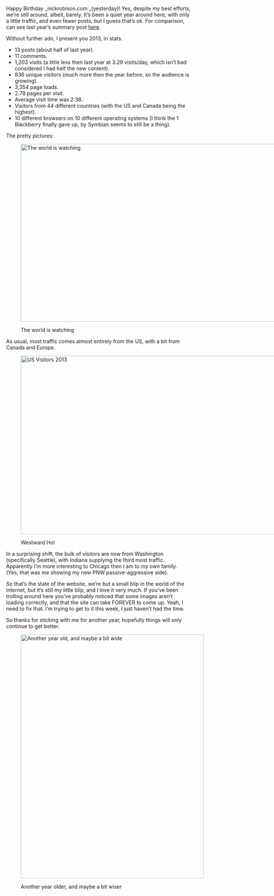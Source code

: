 Happy Birthday _nickrobison.com _(yesterday)! Yes, despite my best efforts, we&#8217;re still around, albeit, barely. It&#8217;s been a quiet year around here, with only a little traffic, and even fewer posts, but I guess that&#8217;s ok. For comparison, can see last year&#8217;s summary post [here][1].

Without further ado, I present you 2013, in stats.

* 13 posts (about half of last year).
* 11 comments.
* 1,203 visits (a little less then last year at 3.29 visits/day, which isn&#8217;t bad considered I had half the new content).
* 836 unique visitors (much more then the year before, so the audience is growing).
* 3,354 page loads.
* 2.79 pages per visit.
* Average visit time was 2:38.
* Visitors from 44 different countries (with the US and Canada being the highest).
* 10 different browsers on 10 different operating systems (I think the 1 Blackberry finally gave up, by Symbian seems to still be a thing).

The pretty pictures:<figure id="attachment_712" style="width: 1033px" class="wp-caption aligncenter">

[<img class="size-full wp-image-712" alt="The world is watching" src="/images/2014/01/Screen-Shot-2014-01-27-at-10.42.31-AM.png" width="1033" height="486" srcset="/images/2014/01/Screen-Shot-2014-01-27-at-10.42.31-AM.png 1033w, /images/2014/01/Screen-Shot-2014-01-27-at-10.42.31-AM-300x141.png 300w, /images/2014/01/Screen-Shot-2014-01-27-at-10.42.31-AM-1024x481.png 1024w, /images/2014/01/Screen-Shot-2014-01-27-at-10.42.31-AM-500x235.png 500w" sizes="(max-width: 1033px) 100vw, 1033px" />][2]<figcaption class="wp-caption-text">The world is watching</figcaption></figure> 

As usual, most traffic comes almost entirely from the US, with a bit from Canada and Europe.<figure id="attachment_713" style="width: 1035px" class="wp-caption aligncenter">

[<img class=" wp-image-713" alt="US Visitors 2013" src="/images/2014/01/Screen-Shot-2014-01-27-at-10.43.30-AM.png" width="1035" height="488" srcset="/images/2014/01/Screen-Shot-2014-01-27-at-10.43.30-AM.png 1035w, /images/2014/01/Screen-Shot-2014-01-27-at-10.43.30-AM-300x141.png 300w, /images/2014/01/Screen-Shot-2014-01-27-at-10.43.30-AM-1024x482.png 1024w, /images/2014/01/Screen-Shot-2014-01-27-at-10.43.30-AM-500x235.png 500w" sizes="(max-width: 1035px) 100vw, 1035px" />][3]<figcaption class="wp-caption-text">Westward Ho!</figcaption></figure> 

In a surprising shift, the bulk of visitors are now from Washington (specifically Seattle), with Indiana supplying the third most traffic. Apparently I&#8217;m more interesting to Chicago then I am to my own family. (Yes, that was me showing my new PNW passive-aggressive side).

So that&#8217;s the state of the website, we&#8217;re but a small blip in the world of the internet, but it&#8217;s still my little blip, and I love it very much. If you&#8217;ve been trolling around here you&#8217;ve probably noticed that some images aren&#8217;t loading correctly, and that the site can take FOREVER to come up. Yeah, I need to fix that. I&#8217;m trying to get to it this week, I just haven&#8217;t had the time.

So thanks for sticking with me for another year, hopefully things will only continue to get better.<figure id="attachment_423" style="width: 500px" class="wp-caption aligncenter">

[<img class="size-full wp-image-423  " alt="Another year old, and maybe a bit wide" src="/images/2013/01/cupcake-candles.jpg" width="500" height="667" srcset="/images/2013/01/cupcake-candles.jpg 500w, /images/2013/01/cupcake-candles-224x300.jpg 224w" sizes="(max-width: 500px) 100vw, 500px" />][4]<figcaption class="wp-caption-text">Another year older, and maybe a bit wiser</figcaption></figure>

[1]: http://www.nickrobison.com/2013/01/26/happy-birthday/ "Happy Birthday!"
[2]: /images/2014/01/Screen-Shot-2014-01-27-at-10.42.31-AM.png
[3]: /images/2014/01/Screen-Shot-2014-01-27-at-10.43.30-AM.png
[4]: /images/2013/01/cupcake-candles.jpg
